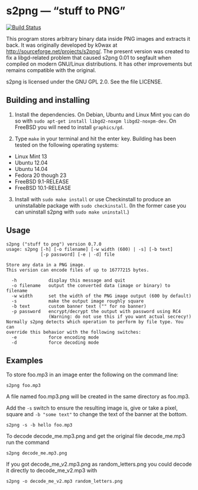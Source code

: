 s2png — “stuff to PNG”
==========================

[![Build Status](https://travis-ci.org/dbohdan/s2png.svg)](https://travis-ci.org/dbohdan/s2png)

This program stores arbitrary binary data inside PNG images and extracts it back. It was originally developed by k0wax at <http://sourceforge.net/projects/s2png/>. The present version was created to fix a libgd-related problem that caused s2png 0.01 to segfault when compiled on modern GNU/Linux distributions. It has other improvements but remains compatible with the original.

s2png is licensed under the GNU GPL 2.0. See the file LICENSE.

Building and installing
-----------------------

1. Install the dependencies. On Debian, Ubuntu and Linux Mint you can do so with
`sudo apt-get install libgd2-noxpm libgd2-noxpm-dev`. On FreeBSD you will need to install `graphics/gd`.

2. Type `make` in your terminal and hit the enter key. Building has been tested on the following operating systems:

* Linux Mint 13
* Ubuntu 12.04
* Ubuntu 14.04
* Fedora 20 though 23
* FreeBSD 9.1-RELEASE
* FreeBSD 10.1-RELEASE

3. Install with `sudo make install` or use Checkinstall to produce an uninstallable package with `sudo checkinstall`. (In the former case you can uninstall s2png with `sudo make uninstall`.)

Usage
-----

    s2png ("stuff to png") version 0.7.0
    usage: s2png [-h] [-o filename] [-w width (600) | -s] [-b text]
                 [-p password] [-e | -d] file
    
    Store any data in a PNG image.
    This version can encode files of up to 16777215 bytes.
    
      -h            display this message and quit
      -o filename   output the converted data (image or binary) to filename
      -w width      set the width of the PNG image output (600 by default)
      -s            make the output image roughly square
      -b text       custom banner text ("" for no banner)
      -p password   encrypt/decrypt the output with password using RC4
                    (Warning: do not use this if you want actual secrecy!)
    Normally s2png detects which operation to perform by file type. You can
    override this behavior with the following switches:
      -e            force encoding mode
      -d            force decoding mode

Examples
--------

To store foo.mp3 in an image enter the following on the command line:

    s2png foo.mp3

A file named foo.mp3.png will be created in the same directory as foo.mp3.

Add the `-s` switch to ensure the resulting image is, give or take a pixel, square and `-b "some text"` to change the text of the banner at the bottom.

    s2png -s -b hello foo.mp3

To decode decode_me.mp3.png and get the original file decode_me.mp3 run the command

    s2png decode_me.mp3.png

If you got decode_me_v2.mp3.png as random_letters.png you could decode it directly to decode_me_v2.mp3 with

    s2png -o decode_me_v2.mp3 random_letters.png
